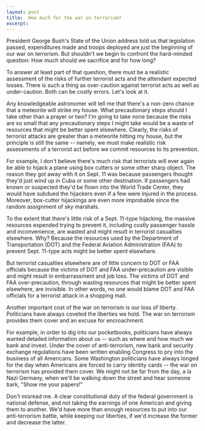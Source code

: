 ```yaml
---
layout: post
title:  How much for the war on terrorism?
excerpt:
---
```




            

    

            

President George Bush's State of the Union address told us that legislation passed, expenditures made and troops deployed are just the beginning of our war on terrorism. But shouldn't we begin to confront the hard-minded question: How much should we sacrifice and for how long? 

To answer at least part of that question, there must be a realistic assessment of the risks of further terrorist acts and the attendant expected losses. There is such a thing as over-caution against terrorist acts as well as under-caution. Both can be costly errors. Let's look at it. 

Any knowledgeable astronomer will tell me that there's a non-zero chance that a meteorite will strike my house. What precautionary steps should I take other than a prayer or two? I'm going to take none because the risks are so small that any precautionary steps I might take would be a waste of resources that might be better spent elsewhere. Clearly, the risks of terrorist attacks are greater than a meteorite hitting my house, but the principle is still the same -- namely, we must make realistic risk assessments of a terrorist act before we commit resources to its prevention. 

For example, I don't believe there's much risk that terrorists will ever again be able to hijack a plane using box cutters or some other sharp object. The reason they got away with it on Sept. 11 was because passengers thought they'd just wind up in Cuba or some other destination. If passengers had known or suspected they'd be flown into the World Trade Center, they would have subdued the hijackers even if a few were injured in the process. Moreover, box-cutter hijackings are even more improbable since the random assignment of sky marshals. 

To the extent that there's little risk of a Sept. 11-type hijacking, the massive resources expended trying to prevent it, including costly passenger hassle and inconvenience, are wasted and might result in terrorist casualties elsewhere. Why? Because the resources used by the Department of Transportation (DOT) and the Federal Aviation Administration (FAA) to prevent Sept. 11-type acts might be better spent elsewhere. 

But terrorist casualties elsewhere are of little concern to DOT or FAA officials because the victims of DOT and FAA under-precaution are visible and might result in embarrassment and job loss. The victims of DOT and FAA over-precaution, through wasting resources that might be better spent elsewhere, are invisible. In other words, no one would blame DOT and FAA officials for a terrorist attack in a shopping mall. 

Another important cost of the war on terrorism is our loss of liberty. Politicians have always coveted the liberties we hold. The war on terrorism provides them cover and an excuse for encroachment. 

For example, in order to dig into our pocketbooks, politicians have always wanted detailed information about us -- such as where and how much we bank and invest. Under the cover of anti-terrorism, new bank and security exchange regulations have been written enabling Congress to pry into the business of all Americans. Some Washington politicians have always longed for the day when Americans are forced to carry identity cards -- the war on terrorism has provided them cover. We might not be far from the day, a la Nazi Germany, when we'll be walking down the street and hear someone bark, "Show me your papers!" 

Don't misread me. A clear constitutional duty of the federal government is national defense, and not taking the earnings of one American and giving them to another. We'd have more than enough resources to put into our anti-terrorism battle, while keeping our liberties, if we'd increase the former and decrease the latter. 

        
